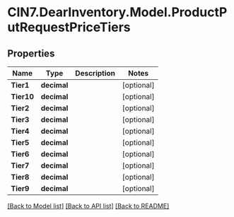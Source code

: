 # CIN7.DearInventory.Model.ProductPutRequestPriceTiers

## Properties

| Name       | Type        | Description | Notes      |
| ---------- | ----------- | ----------- | ---------- |
| **Tier1**  | **decimal** |             | [optional] |
| **Tier10** | **decimal** |             | [optional] |
| **Tier2**  | **decimal** |             | [optional] |
| **Tier3**  | **decimal** |             | [optional] |
| **Tier4**  | **decimal** |             | [optional] |
| **Tier5**  | **decimal** |             | [optional] |
| **Tier6**  | **decimal** |             | [optional] |
| **Tier7**  | **decimal** |             | [optional] |
| **Tier8**  | **decimal** |             | [optional] |
| **Tier9**  | **decimal** |             | [optional] |

[[Back to Model list]](../README.md#documentation-for-models) [[Back to API list]](../README.md#documentation-for-api-endpoints) [[Back to README]](../README.md)
